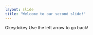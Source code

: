 ```yaml
---
layout: slide
title: "Welcome to our second slide!"
---
```

Okeydokey
Use the left arrow to go back!
